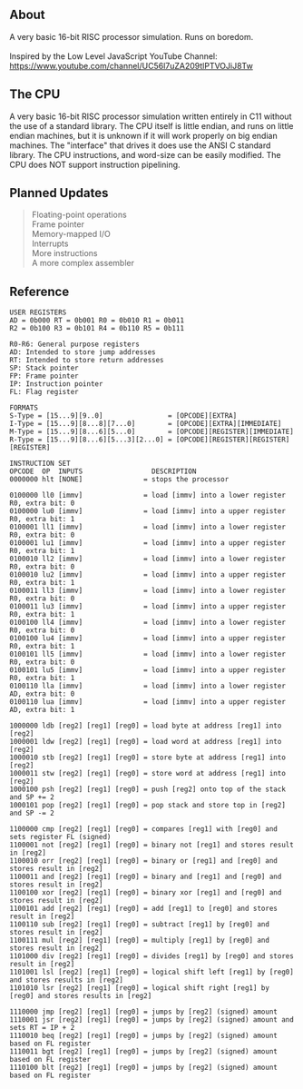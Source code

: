 ## About
A very basic 16-bit RISC processor simulation. Runs on boredom.</br>
</br>
Inspired by the Low Level JavaScript YouTube Channel: https://www.youtube.com/channel/UC56l7uZA209tlPTVOJiJ8Tw</br>

## The CPU
A very basic 16-bit RISC processor simulation written entirely in C11 without the use of a standard library. The CPU itself is little endian, and runs on little endian machines, but it is unknown if it will work properly on big endian machines. The "interface" that drives it does use the ANSI C standard library. The CPU instructions, and word-size can be easily modified. The CPU does NOT support instruction pipelining.

## Planned Updates
> Floating-point operations</br>
> Frame pointer</br>
> Memory-mapped I/O</br>
> Interrupts</br>
> More instructions</br>
> A more complex assembler</br>

## Reference
```
USER REGISTERS
AD = 0b000 RT = 0b001 R0 = 0b010 R1 = 0b011
R2 = 0b100 R3 = 0b101 R4 = 0b110 R5 = 0b111

R0-R6: General purpose registers
AD: Intended to store jump addresses
RT: Intended to store return addresses
SP: Stack pointer
FP: Frame pointer
IP: Instruction pointer
FL: Flag register

FORMATS
S-Type = [15...9][9..0]                = [OPCODE][EXTRA]
I-Type = [15...9][8...8][7...0]        = [OPCODE][EXTRA][IMMEDIATE]
M-Type = [15...9][8...6][5...0]        = [OPCODE][REGISTER][IMMEDIATE]
R-Type = [15...9][8...6][5...3][2...0] = [OPCODE][REGISTER][REGISTER][REGISTER]

INSTRUCTION SET
OPCODE  OP  INPUTS                 DESCRIPTION
0000000 hlt [NONE]               = stops the processor

0100000 ll0 [immv]               = load [immv] into a lower register R0, extra bit: 0
0100000 lu0 [immv]               = load [immv] into a upper register R0, extra bit: 1
0100001 ll1 [immv]               = load [immv] into a lower register R0, extra bit: 0
0100001 lu1 [immv]               = load [immv] into a upper register R0, extra bit: 1
0100010 ll2 [immv]               = load [immv] into a lower register R0, extra bit: 0
0100010 lu2 [immv]               = load [immv] into a upper register R0, extra bit: 1
0100011 ll3 [immv]               = load [immv] into a lower register R0, extra bit: 0
0100011 lu3 [immv]               = load [immv] into a upper register R0, extra bit: 1
0100100 ll4 [immv]               = load [immv] into a lower register R0, extra bit: 0
0100100 lu4 [immv]               = load [immv] into a upper register R0, extra bit: 1
0100101 ll5 [immv]               = load [immv] into a lower register R0, extra bit: 0
0100101 lu5 [immv]               = load [immv] into a upper register R0, extra bit: 1
0100110 lla [immv]               = load [immv] into a lower register AD, extra bit: 0
0100110 lua [immv]               = load [immv] into a upper register AD, extra bit: 1

1000000 ldb [reg2] [reg1] [reg0] = load byte at address [reg1] into [reg2]
1000001 ldw [reg2] [reg1] [reg0] = load word at address [reg1] into [reg2]
1000010 stb [reg2] [reg1] [reg0] = store byte at address [reg1] into [reg2]
1000011 stw [reg2] [reg1] [reg0] = store word at address [reg1] into [reg2]
1000100 psh [reg2] [reg1] [reg0] = push [reg2] onto top of the stack and SP += 2
1000101 pop [reg2] [reg1] [reg0] = pop stack and store top in [reg2] and SP -= 2

1100000 cmp [reg2] [reg1] [reg0] = compares [reg1] with [reg0] and sets register FL (signed)
1100001 not [reg2] [reg1] [reg0] = binary not [reg1] and stores result in [reg2]
1100010 orr [reg2] [reg1] [reg0] = binary or [reg1] and [reg0] and stores result in [reg2]
1100011 and [reg2] [reg1] [reg0] = binary and [reg1] and [reg0] and stores result in [reg2]
1100100 xor [reg2] [reg1] [reg0] = binary xor [reg1] and [reg0] and stores result in [reg2]
1100101 add [reg2] [reg1] [reg0] = add [reg1] to [reg0] and stores result in [reg2]
1100110 sub [reg2] [reg1] [reg0] = subtract [reg1] by [reg0] and stores result in [reg2]
1100111 mul [reg2] [reg1] [reg0] = multiply [reg1] by [reg0] and stores result in [reg2]
1101000 div [reg2] [reg1] [reg0] = divides [reg1] by [reg0] and stores result in [reg2]
1101001 lsl [reg2] [reg1] [reg0] = logical shift left [reg1] by [reg0] and stores results in [reg2]
1101010 lsr [reg2] [reg1] [reg0] = logical shift right [reg1] by [reg0] and stores results in [reg2]

1110000 jmp [reg2] [reg1] [reg0] = jumps by [reg2] (signed) amount
1110001 jsr [reg2] [reg1] [reg0] = jumps by [reg2] (signed) amount and sets RT = IP + 2
1110010 beq [reg2] [reg1] [reg0] = jumps by [reg2] (signed) amount based on FL register
1110011 bgt [reg2] [reg1] [reg0] = jumps by [reg2] (signed) amount based on FL register
1110100 blt [reg2] [reg1] [reg0] = jumps by [reg2] (signed) amount based on FL register
```
